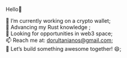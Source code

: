 Hello👋 

🔭 I’m currently working on a crypto wallet;<br/>
🦀 Advancing my Rust knowledge ;<br/>
🐝 Looking for opportunities in web3 space;<br/>
📫 Reach me at: dorultanianos@gmail.com;<br/>
🚀 Let’s build something awesome together! 😄;
